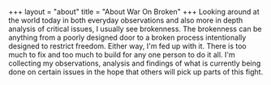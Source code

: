 +++
layout = "about"
title = "About War On Broken"
+++
Looking around at the world today in both everyday observations and also more in depth analysis of critical issues, I usually see brokenness. The brokenness can be anything from a poorly designed door to a broken process intentionally designed to restrict freedom. Either way, I'm fed up with it. There is too much to fix and too much to build for any one person to do it all. I'm collecting my observations, analysis and findings of what is currently being done on certain issues in the hope that others will pick up parts of this fight.